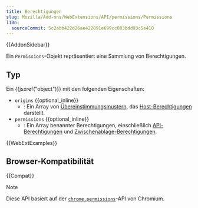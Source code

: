 ```yaml
---
title: Berechtigungen
slug: Mozilla/Add-ons/WebExtensions/API/permissions/Permissions
l10n:
  sourceCommit: 5c2abb422d26ae422891e699cc083bdd93c5e410
---
```


{{AddonSidebar}}

Ein `Permissions`-Objekt repräsentiert eine Sammlung von Berechtigungen.

## Typ

Ein {{jsxref("object")}} mit den folgenden Eigenschaften:

- `origins` {{optional_inline}}
  - : Ein Array von [Übereinstimmungsmustern](/de/docs/Mozilla/Add-ons/WebExtensions/Match_patterns), das [Host-Berechtigungen](/de/docs/Mozilla/Add-ons/WebExtensions/manifest.json/permissions#host_permissions) darstellt.
- `permissions` {{optional_inline}}
  - : Ein Array benannter Berechtigungen, einschließlich [API-Berechtigungen](/de/docs/Mozilla/Add-ons/WebExtensions/manifest.json/permissions#api_permissions) und [Zwischenablage-Berechtigungen](/de/docs/Mozilla/Add-ons/WebExtensions/manifest.json/permissions#clipboard_access).

{{WebExtExamples}}

## Browser-Kompatibilität

{{Compat}}

> [!NOTE]
> Diese API basiert auf der [`chrome.permissions`](https://developer.chrome.com/docs/extensions/reference/api/permissions)-API von Chromium.

